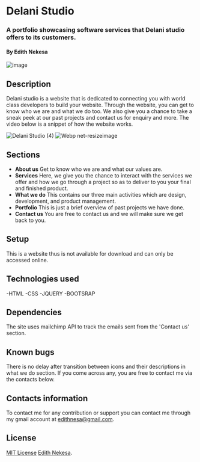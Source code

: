 # Delani Studio


### A portfolio showcasing software services that Delani studio offers to its customers.
#### By **Edith Nekesa**

![image](https://user-images.githubusercontent.com/32816069/158273612-9cc84d5d-799e-494b-989a-914c8f5d5fa5.png)             

## Description
Delani studio is a website that is dedicated to connecting you with world class developers to build your website. Through the website, you can get to know who we are and what we do too. We also give you a chance to take a sneak peek at our past projects and contact us for enquiry and more. The video below is a snippet of how the website works.

![Delani Studio (4)](https://user-images.githubusercontent.com/32816069/158276274-32d73290-264e-42eb-a5f8-fb9703742287.gif)
![Webp net-resizeimage](https://user-images.githubusercontent.com/32816069/158371733-8ed080d7-29ab-4695-9b55-c5538ee5d04c.jpg)

## Sections
* **About us**
Get to know who we are and what our values are.
* **Services**
Here, we give you the chance to interact with the services we offer and how we go through a project so as to deliver to you your final and finished product.
* **What we do**
This contains our three main activities which are design, development, and product management.
* **Portfolio**
This is just a brief overview of past projects we have done.
* **Contact us**
You are free to contact us and we will make sure we get back to you.

## Setup
This is a website thus is not available for download and can only be accessed online.

## Technologies used
-HTML
-CSS
-JQUERY
-BOOTSRAP

## Dependencies
The site uses mailchimp API to track the emails sent from the 'Contact us' section.

## Known bugs
There is no delay after transition between icons and their descriptions in what we do section.
If you come across any, you are free to contact me via the contacts below.

## Contacts information
To contact me for any contribution or support you can contact me through my gmail account at edithnesa@gmail.com.

## License
[MIT License](https://github.com/Edith-guru/Delani-studio/main/LICENSE) [Edith Nekesa](https://www.linkedin.com/in/edith-kesa-b84a7a142/).
